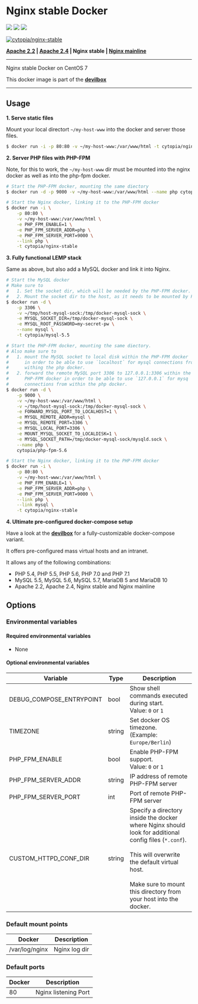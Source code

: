 # Nginx stable Docker

[![](https://images.microbadger.com/badges/version/cytopia/nginx-stable.svg)](https://microbadger.com/images/cytopia/nginx-stable "nginx-stable") [![](https://images.microbadger.com/badges/image/cytopia/nginx-stable.svg)](https://microbadger.com/images/cytopia/nginx-stable "nginx-stable") [![](https://images.microbadger.com/badges/license/cytopia/nginx-stable.svg)](https://microbadger.com/images/cytopia/nginx-stable "nginx-stable")

[![cytopia/nginx-stable](http://dockeri.co/image/cytopia/nginx-stable)](https://hub.docker.com/r/cytopia/nginx-stable/)

**[Apache 2.2](https://github.com/cytopia/docker-apache-2.2) | [Apache 2.4](https://github.com/cytopia/docker-apache-2.4) | Nginx stable | [Nginx mainline](https://github.com/cytopia/docker-nginx-mainline)**

----

Nginx stable Docker on CentOS 7

This docker image is part of the **[devilbox](https://github.com/cytopia/devilbox)**

----

## Usage

**1. Serve static files**

Mount your local directort `~/my-host-www` into the docker and server those files.
```bash
$ docker run -i -p 80:80 -v ~/my-host-www:/var/www/html -t cytopia/nginx-stable
```

**2. Server PHP files with PHP-FPM**

Note, for this to work, the `~/my-host-www` dir must be mounted into the nginx docker as well as into the php-fpm docker.
```bash
# Start the PHP-FPM docker, mounting the same diectory
$ docker run -d -p 9000 -v ~/my-host-www:/var/www/html --name php cytopia/php-fpm-5.6

# Start the Nginx docker, linking it to the PHP-FPM docker
$ docker run -i \
    -p 80:80 \
    -v ~/my-host-www:/var/www/html \
    -e PHP_FPM_ENABLE=1 \
    -e PHP_FPM_SERVER_ADDR=php \
    -e PHP_FPM_SERVER_PORT=9000 \
    --link php \
    -t cytopia/nginx-stable
```

**3. Fully functional LEMP stack**

Same as above, but also add a MySQL docker and link it into Nginx.
```bash
# Start the MySQL docker
# Make sure to
#   1. Set the socket dir, which will be needed by the PHP-FPM docker.
#   2. Mount the socket dir to the host, as it needs to be mounted by PHP-FPM
$ docker run -d \
    -p 3306 \
    -v ~/tmp/host-mysql-sock:/tmp/docker-mysql-sock \
    -e MYSQL_SOCKET_DIR=/tmp/docker-mysql-sock \
    -e MYSQL_ROOT_PASSWORD=my-secret-pw \
    --name mysql \
    -t cytopia/mysql-5.5

# Start the PHP-FPM docker, mounting the same diectory.
# Also make sure to
#   1. mount the MySQL socket to local disk within the PHP-FPM docker
#      in order to be able to use `localhost` for mysql connections from
#      withing the php docker.
#   2. forward the remote MySQL port 3306 to 127.0.0.1:3306 within the
#      PHP-FPM docker in order to be able to use `127.0.0.1` for mysq
#      connections from within the php docker.
$ docker run -d \
    -p 9000 \
    -v ~/my-host-www:/var/www/html \
    -v ~/tmp/host-mysql-sock:/tmp/docker-mysql-sock \
    -e FORWARD_MYSQL_PORT_TO_LOCALHOST=1 \
    -e MYSQL_REMOTE_ADDR=mysql \
    -e MYSQL_REMOTE_PORT=3306 \
    -e MYSQL_LOCAL_PORT=3306 \
    -e MOUNT_MYSQL_SOCKET_TO_LOCALDISK=1 \
    -e MYSQL_SOCKET_PATH=/tmp/docker-mysql-sock/mysqld.sock \
    --name php \
    cytopia/php-fpm-5.6

# Start the Nginx docker, linking it to the PHP-FPM docker
$ docker run -i \
    -p 80:80 \
    -v ~/my-host-www:/var/www/html \
    -e PHP_FPM_ENABLE=1 \
    -e PHP_FPM_SERVER_ADDR=php \
    -e PHP_FPM_SERVER_PORT=9000 \
    --link php \
    --link mysql \
    -t cytopia/nginx-stable
```

**4. Ultimate pre-configured docker-compose setup**

Have a look at the **[devilbox](https://github.com/cytopia/devilbox)** for a fully-customizable docker-compose variant.

It offers pre-configured mass virtual hosts and an intranet.

It allows any of the following combinations:

* PHP 5.4, PHP 5.5, PHP 5.6, PHP 7.0 and PHP 7.1
* MySQL 5.5, MySQL 5.6, MySQL 5.7, MariaDB 5 and MariaDB 10
* Apache 2.2, Apache 2.4, Nginx stable and Nginx mainline


## Options


### Environmental variables

#### Required environmental variables

- None

#### Optional environmental variables

| Variable | Type | Description |
|----------|------|-------------|
| DEBUG_COMPOSE_ENTRYPOINT | bool | Show shell commands executed during start.<br/>Value: `0` or `1` |
| TIMEZONE | string | Set docker OS timezone.<br/>(Example: `Europe/Berlin`) |
| PHP_FPM_ENABLE | bool | Enable PHP-FPM support.<br/>Value: `0` or `1` |
| PHP_FPM_SERVER_ADDR | string | IP address of remote PHP-FPM server |
| PHP_FPM_SERVER_PORT | int | Port  of remote PHP-FPM server |
| CUSTOM_HTTPD_CONF_DIR | string | Specify a directory inside the docker where Nginx should look for additional config files (`*.conf`).<br/><br/>This will overwrite the default virtual host.<br/><br/>Make sure to mount this directory from your host into the docker. |

### Default mount points

| Docker | Description |
|--------|-------------|
| /var/log/nginx | Nginx log dir |


### Default ports

| Docker | Description |
|--------|-------------|
| 80     | Nginx listening Port |
